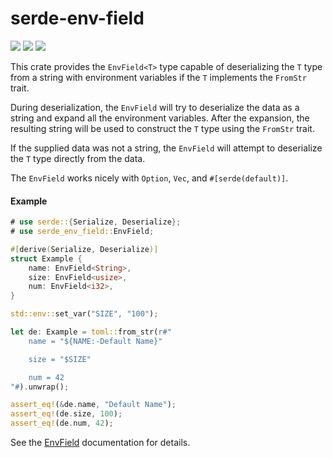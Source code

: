 # serde-env-field
[![](https://docs.rs/serde-env-field/badge.svg)](https://docs.rs/serde-env-field/) [![](https://img.shields.io/crates/v/serde-env-field.svg)](https://crates.io/crates/serde-env-field) [![](https://img.shields.io/crates/d/serde-env-field.svg)](https://crates.io/crates/serde-env-field)

This crate provides the `EnvField<T>` type capable of deserializing the `T` type
from a string with environment variables if the `T` implements the `FromStr` trait.

During deserialization, the `EnvField` will try to deserialize the data as a string and expand all
the environment variables. After the expansion, the resulting string will be used
to construct the `T` type using the `FromStr` trait.

If the supplied data was not a string, the `EnvField`
will attempt to deserialize the `T` type directly from the data.

The `EnvField` works nicely with `Option`, `Vec`, and `#[serde(default)]`.

#### Example

```rust
# use serde::{Serialize, Deserialize};
# use serde_env_field::EnvField;

#[derive(Serialize, Deserialize)]
struct Example {
    name: EnvField<String>,
    size: EnvField<usize>,
    num: EnvField<i32>,
}

std::env::set_var("SIZE", "100");

let de: Example = toml::from_str(r#"
    name = "${NAME:-Default Name}"

    size = "$SIZE"

    num = 42
"#).unwrap();

assert_eq!(&de.name, "Default Name");
assert_eq!(de.size, 100);
assert_eq!(de.num, 42);
```


See the [EnvField](https://docs.rs/serde-env-field/latest/serde_env_field/struct.EnvField.html) documentation for details.
